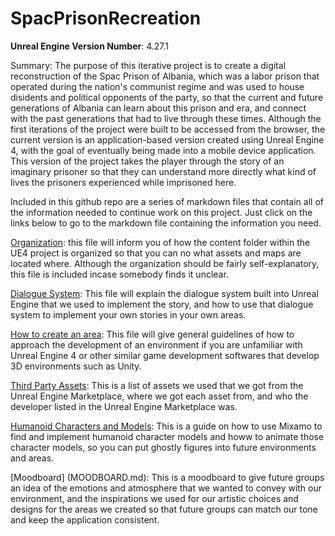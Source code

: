 # SpacPrisonRecreation

**Unreal Engine Version Number**: 4.27.1   
   
Summary: The purpose of this iterative project is to create a digital reconstruction of the Spac Prison of Albania, which was a labor prison that operated during the nation's communist regime and was used to house disidents and political opponents of the party, so that the current and future generations of Albania can learn about this prison and era, and connect with the past generations that had to live through these times. Although the first iterations of the project were built to be accessed from the browser, the current version is an application-based version created using Unreal Engine 4, with the goal of eventually being made into a mobile device application. This version of the project takes the player through the story of an imaginary prisoner so that they can understand more directly what kind of lives the prisoners experienced while imprisoned here.   
   
Included in this github repo are a series of markdown files that contain all of the information needed to continue work on this project. Just click on the links below to go to the markdown file containing the information you need.   
   
[Organization](Organization.MD): this file will inform you of how the content folder within the UE4 project is organized so that you can no what assets and maps are located where. Although the organization should be fairly self-explanatory, this file is included incase somebody finds it unclear.   
   
[Dialogue System](DialogueSystemGuide.MD): This file will explain the dialogue system built into Unreal Engine that we used to implement the story, and how to use that dialogue system to implement your own stories in your own areas.   
   
[How to create an area](EnvironmentCreationGuide.MD): This file will give general guidelines of how to approach the development of an environment if you are unfamiliar with Unreal Engine 4 or other similar game development softwares that develop 3D environments such as Unity.   
   
[Third Party Assets](MaterialCredits.MD): This is a list of assets we used that we got from the Unreal Engine Marketplace, where we got each asset from, and who the developer listed in the Unreal Engine Marketplace was.   
   
[Humanoid Characters and Models](CHAR_ANIM.md): This is a guide on how to use Mixamo to find and implement humanoid character models and howw to animate those character models, so you can put ghostly figures into future environments and areas.   
   
[Moodboard] (MOODBOARD.md): This is a moodboard to give future groups an idea of the emotions and atmosphere that we wanted to convey with our environment, and the inspirations we used for our artistic choices and designs for the areas we created so that future groups can match our tone and keep the application consistent.   
